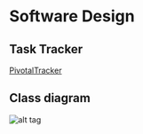 # Software Design

## Task Tracker
[PivotalTracker](https://www.pivotaltracker.com/n/projects/1869707)

## Class diagram

![alt tag](Diagram.png)
